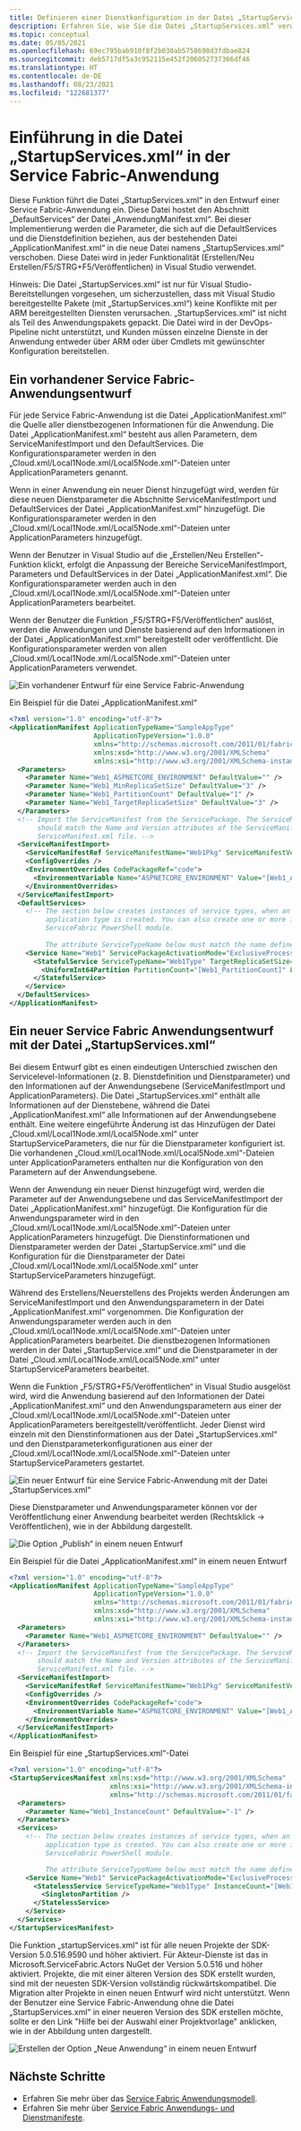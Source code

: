 ```yaml
---
title: Definieren einer Dienstkonfiguration in der Datei „StartupServices.xml“ für eine Service Fabric-Anwendung
description: Erfahren Sie, wie Sie die Datei „StartupServices.xml“ verwenden, um die Konfiguration der Serviceebene von der Datei „ApplicationManifest.xml“ zu trennen.
ms.topic: conceptual
ms.date: 05/05/2021
ms.openlocfilehash: 69ec795bab910f8f2b030ab5758698d3fdbae824
ms.sourcegitcommit: deb5717df5a3c952115e452f206052737366df46
ms.translationtype: HT
ms.contentlocale: de-DE
ms.lasthandoff: 08/23/2021
ms.locfileid: "122681377"
---
```

# <a name="introducing-startupservicesxml-in-service-fabric-application"></a>Einführung in die Datei „StartupServices.xml“ in der Service Fabric-Anwendung
Diese Funktion führt die Datei „StartupServices.xml“ in den Entwurf einer Service Fabric-Anwendung ein. Diese Datei hostet den Abschnitt „DefaultServices“ der Datei „AnwendungManifest.xml“. Bei dieser Implementierung werden die Parameter, die sich auf die DefaultServices und die Dienstdefinition beziehen, aus der bestehenden Datei „ApplicationManifest.xml“ in die neue Datei namens „StartupServices.xml“ verschoben. Diese Datei wird in jeder Funktionalität (Erstellen/Neu  Erstellen/F5/STRG+F5/Veröffentlichen) in Visual Studio verwendet.

Hinweis: Die Datei „StartupServices.xml“ ist nur für Visual Studio-Bereitstellungen vorgesehen, um sicherzustellen, dass mit Visual Studio bereitgestellte Pakete (mit „StartupServices.xml“) keine Konflikte mit per ARM bereitgestellten Diensten verursachen. „StartupServices.xml“ ist nicht als Teil des Anwendungspakets gepackt. Die Datei wird in der DevOps-Pipeline nicht unterstützt, und Kunden müssen einzelne Dienste in der Anwendung entweder über ARM oder über Cmdlets mit gewünschter Konfiguration bereitstellen.

## <a name="existing-service-fabric-application-design"></a>Ein vorhandener Service Fabric-Anwendungsentwurf
Für jede Service Fabric-Anwendung ist die Datei „ApplicationManifest.xml“ die Quelle aller dienstbezogenen Informationen für die Anwendung. Die Datei „ApplicationManifest.xml“ besteht aus allen Parametern, dem ServiceManifestImport und den DefaultServices. Die Konfigurationsparameter werden in den „Cloud.xml/Local1Node.xml/Local5Node.xml“-Dateien unter ApplicationParameters genannt.

Wenn in einer Anwendung ein neuer Dienst hinzugefügt wird, werden für diese neuen Dienstparameter die Abschnitte ServiceManifestImport und DefaultServices der Datei „ApplicationManifest.xml“ hinzugefügt. Die Konfigurationsparameter werden in den „Cloud.xml/Local1Node.xml/Local5Node.xml“-Dateien unter ApplicationParameters hinzugefügt.

Wenn der Benutzer in Visual Studio auf die „Erstellen/Neu Erstellen“-Funktion klickt, erfolgt die Anpassung der Bereiche ServiceManifestImport, Parameters und DefaultServices in der Datei „ApplicationManifest.xml“. Die Konfigurationsparameter werden auch in den „Cloud.xml/Local1Node.xml/Local5Node.xml“-Dateien unter ApplicationParameters bearbeitet.

Wenn der Benutzer die Funktion „F5/STRG+F5/Veröffentlichen“ auslöst, werden die Anwendungen und Dienste basierend auf den Informationen in der Datei „ApplicationManifest.xml“ bereitgestellt oder veröffentlicht.  Die Konfigurationsparameter werden von allen „Cloud.xml/Local1Node.xml/Local5Node.xml“-Dateien unter ApplicationParameters verwendet.

![Ein vorhandener Entwurf für eine Service Fabric-Anwendung][exisiting-design-diagram]

Ein Beispiel für die Datei „ApplicationManifest.xml“ 

```xml
<?xml version="1.0" encoding="utf-8"?>
<ApplicationManifest ApplicationTypeName="SampleAppType"
                     ApplicationTypeVersion="1.0.0"
                     xmlns="http://schemas.microsoft.com/2011/01/fabric"
                     xmlns:xsd="http://www.w3.org/2001/XMLSchema"
                     xmlns:xsi="http://www.w3.org/2001/XMLSchema-instance">
  <Parameters>
    <Parameter Name="Web1_ASPNETCORE_ENVIRONMENT" DefaultValue="" />
    <Parameter Name="Web1_MinReplicaSetSize" DefaultValue="3" />
    <Parameter Name="Web1_PartitionCount" DefaultValue="1" />
    <Parameter Name="Web1_TargetReplicaSetSize" DefaultValue="3" />
  </Parameters>
  <!-- Import the ServiceManifest from the ServicePackage. The ServiceManifestName and ServiceManifestVersion 
       should match the Name and Version attributes of the ServiceManifest element defined in the 
       ServiceManifest.xml file. -->
  <ServiceManifestImport>
    <ServiceManifestRef ServiceManifestName="Web1Pkg" ServiceManifestVersion="1.0.0" />
    <ConfigOverrides />
    <EnvironmentOverrides CodePackageRef="code">
      <EnvironmentVariable Name="ASPNETCORE_ENVIRONMENT" Value="[Web1_ASPNETCORE_ENVIRONMENT]" />
    </EnvironmentOverrides>
  </ServiceManifestImport>
  <DefaultServices>
    <!-- The section below creates instances of service types, when an instance of this 
         application type is created. You can also create one or more instances of service type using the 
         ServiceFabric PowerShell module.
         
         The attribute ServiceTypeName below must match the name defined in the imported ServiceManifest.xml file. -->
    <Service Name="Web1" ServicePackageActivationMode="ExclusiveProcess">
      <StatefulService ServiceTypeName="Web1Type" TargetReplicaSetSize="[Web1_TargetReplicaSetSize]" MinReplicaSetSize="[Web1_MinReplicaSetSize]">
        <UniformInt64Partition PartitionCount="[Web1_PartitionCount]" LowKey="-9223372036854775808" HighKey="9223372036854775807" />
      </StatefulService>
    </Service>
  </DefaultServices>
</ApplicationManifest>
```

## <a name="new-service-fabric-application-design-with-startupservicesxml"></a>Ein neuer Service Fabric Anwendungsentwurf mit der Datei „StartupServices.xml“
Bei diesem Entwurf gibt es einen eindeutigen Unterschied zwischen den Servicelevel-Informationen (z. B. Dienstdefinition und Dienstparameter) und den Informationen auf der Anwendungsebene (ServiceManifestImport und ApplicationParameters). Die Datei „StartupServices.xml“ enthält alle Informationen auf der Dienstebene, während die Datei „ApplicationManifest.xml“ alle Informationen auf der Anwendungsebene enthält. Eine weitere eingeführte Änderung ist das Hinzufügen der Datei „Cloud.xml/Local1Node.xml/Local5Node.xml“ unter StartupServiceParameters, die nur für die Dienstparameter konfiguriert ist. Die vorhandenen „Cloud.xml/Local1Node.xml/Local5Node.xml“-Dateien unter ApplicationParameters enthalten nur die Konfiguration von den Parametern auf der Anwendungsebene.

Wenn der Anwendung ein neuer Dienst hinzugefügt wird, werden die Parameter auf der Anwendungsebene und das ServiceManifestImport der Datei „ApplicationManifest.xml“ hinzugefügt. Die Konfiguration für die Anwendungsparameter wird in den „Cloud.xml/Local1Node.xml/Local5Node.xml“-Dateien unter ApplicationParameters hinzugefügt. Die Dienstinformationen und Dienstparameter werden der Datei „StartupService.xml“ und die Konfiguration für die Dienstparameter der Datei „Cloud.xml/Local1Node.xml/Local5Node.xml“ unter StartupServiceParameters hinzugefügt.

Während des Erstellens/Neuerstellens des Projekts werden Änderungen am ServiceManifestImport und den Anwendungsparametern in der Datei „ApplicationManifest.xml“ vorgenommen. Die Konfiguration der Anwendungsparameter werden auch in den „Cloud.xml/Local1Node.xml/Local5Node.xml“-Dateien unter ApplicationParameters bearbeitet. Die dienstbezogenen Informationen werden in der Datei „StartupService.xml“ und die Dienstparameter in der Datei „Cloud.xml/Local1Node.xml/Local5Node.xml“ unter StartupServiceParameters bearbeitet.

Wenn die Funktion „F5/STRG+F5/Veröffentlichen“ in Visual Studio ausgelöst wird, wird die Anwendung basierend auf den Informationen der Datei „ApplicationManifest.xml“ und den Anwendungsparametern aus einer der „Cloud.xml/Local1Node.xml/Local5Node.xml“-Dateien unter ApplicationParameters bereitgestellt/veröffentlicht. Jeder Dienst wird einzeln mit den Dienstinformationen aus der Datei „StartupServices.xml“ und den Dienstparameterkonfigurationen aus einer der „Cloud.xml/Local1Node.xml/Local5Node.xml“-Dateien unter StartupServiceParameters gestartet.

![Ein neuer Entwurf für eine Service Fabric-Anwendung mit der Datei „StartupServices.xml“][new-design-diagram]

Diese Dienstparameter und Anwendungsparameter können vor der Veröffentlichung einer Anwendung bearbeitet werden (Rechtsklick -> Veröffentlichen), wie in der Abbildung dargestellt.

![Die Option „Publish“ in einem neuen Entwurf][publish-application]

Ein Beispiel für die Datei „ApplicationManifest.xml“ in einem neuen Entwurf
```xml
<?xml version="1.0" encoding="utf-8"?>
<ApplicationManifest ApplicationTypeName="SampleAppType"
                     ApplicationTypeVersion="1.0.0"
                     xmlns="http://schemas.microsoft.com/2011/01/fabric"
                     xmlns:xsd="http://www.w3.org/2001/XMLSchema"
                     xmlns:xsi="http://www.w3.org/2001/XMLSchema-instance">
  <Parameters>
    <Parameter Name="Web1_ASPNETCORE_ENVIRONMENT" DefaultValue="" />
  </Parameters>
  <!-- Import the ServiceManifest from the ServicePackage. The ServiceManifestName and ServiceManifestVersion 
       should match the Name and Version attributes of the ServiceManifest element defined in the 
       ServiceManifest.xml file. -->
  <ServiceManifestImport>
    <ServiceManifestRef ServiceManifestName="Web1Pkg" ServiceManifestVersion="1.0.0" />
    <ConfigOverrides />
    <EnvironmentOverrides CodePackageRef="code">
      <EnvironmentVariable Name="ASPNETCORE_ENVIRONMENT" Value="[Web1_ASPNETCORE_ENVIRONMENT]" />
    </EnvironmentOverrides>
  </ServiceManifestImport>
</ApplicationManifest>
```

Ein Beispiel für eine „StartupServices.xml“-Datei
```xml
<?xml version="1.0" encoding="utf-8"?>
<StartupServicesManifest xmlns:xsd="http://www.w3.org/2001/XMLSchema"
                         xmlns:xsi="http://www.w3.org/2001/XMLSchema-instance"
                         xmlns="http://schemas.microsoft.com/2011/01/fabric">
  <Parameters>
    <Parameter Name="Web1_InstanceCount" DefaultValue="-1" />
  </Parameters>
  <Services>
    <!-- The section below creates instances of service types, when an instance of this 
         application type is created. You can also create one or more instances of service type using the 
         ServiceFabric PowerShell module.

         The attribute ServiceTypeName below must match the name defined in the imported ServiceManifest.xml file. -->
    <Service Name="Web1" ServicePackageActivationMode="ExclusiveProcess">
      <StatelessService ServiceTypeName="Web1Type" InstanceCount="[Web1_InstanceCount]">
        <SingletonPartition />
      </StatelessService>
    </Service>
  </Services>
</StartupServicesManifest>
```

Die Funktion „startupServices.xml“ ist für alle neuen Projekte der SDK-Version 5.0.516.9590 und höher aktiviert. Für Akteur-Dienste ist das in Microsoft.ServiceFabric.Actors NuGet der Version 5.0.516 und höher aktiviert. Projekte, die mit einer älteren Version des SDK erstellt wurden, sind mit der neuesten SDK-Version vollständig rückwärtskompatibel. Die Migration alter Projekte in einen neuen Entwurf wird nicht unterstützt. Wenn der Benutzer eine Service Fabric-Anwendung ohne die Datei „StartupServices.xml“ in einer neueren Version des SDK erstellen möchte, sollte er den Link "Hilfe bei der Auswahl einer Projektvorlage" anklicken, wie in der Abbildung unten dargestellt.

![Erstellen der Option „Neue Anwendung“ in einem neuen Entwurf][create-new-project]


## <a name="next-steps"></a>Nächste Schritte
- Erfahren Sie mehr über das [Service Fabric Anwendungsmodell](service-fabric-application-model.md).
- Erfahren Sie mehr über [Service Fabric Anwendungs- und Dienstmanifeste](service-fabric-application-and-service-manifests.md).

<!--Image references-->
[exisiting-design-diagram]: ./media/service-fabric-startupservices/existing-design.png
[new-design-diagram]: ./media/service-fabric-startupservices/new-design.png
[publish-application]: ./media/service-fabric-startupservices/publish-application.png
[create-new-project]: ./media/service-fabric-startupservices/create-new-project.png

